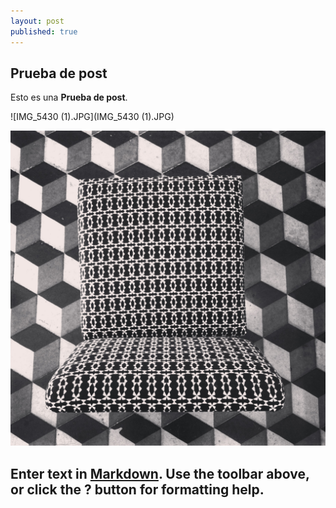 ```yaml
---
layout: post
published: true
---
```


## Prueba de post

Esto es una **Prueba de post**.

![IMG_5430 (1).JPG](IMG_5430 (1).JPG)

![IMG_5430.JPG](/_posts/IMG_5430.JPG)

Enter text in [Markdown](http://daringfireball.net/projects/markdown/). Use the toolbar above, or click the **?** button for formatting help.
-